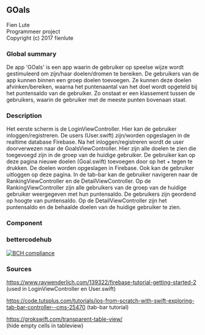 ## GOals 
Fien Lute  
Programmeer project   
Copyright (c) 2017 fienlute


### Global summary 
De app 'GOals' is een app waarin de gebruiker op speelse wijze wordt gestimuleerd om zijn/haar doelen/dromen te bereiken. De gebruikers van de app kunnen binnen een groep doelen toevoegen. Ze kunnen deze doelen afvinken/bereiken, waarna het puntenaantal van het doel wordt opgeteld bij het puntensaldo van de gebruiker. Zo onstaat er een klassement tussen de gebruikers, waarin de gebruiker met de meeste punten bovenaan staat. 

### Description
Het eerste scherm is de LoginViewController. Hier kan de gebruiker inloggen/registreren. De users (User.swift) zijn/worden opgeslagen in de realtime database Firebase. Na het inloggen/registreren wordt de user doorverwezen naar de GoalsViewController. Hier zijn alle doelen te zien die toegevoegd zijn in de groep van de huidige gebruiker. De gebruiker kan op deze pagina nieuwe doelen (Goal.swift) toevoegen door op het + tegen te drukken. De doelen worden opgeslagen in Firebase. Ook kan de gebruiker uitloggen op deze pagina. In de tab-bar kan de gebruiker navigeren naar de RankingViewController en de DetailViewController. Op de RankingViewController zijn alle gebruikers van de groep van de huidige gebruiker weergegeven met hun puntensaldo. De gebruikers zijn geordend op hoogte van puntensaldo. Op de DetailViewController zijn het puntensaldo en de behaalde doelen van de huidige gebruiker te zien. 

### Component



### bettercodehub
[![BCH compliance](https://bettercodehub.com/edge/badge/fienlute/programmeerproject)](https://bettercodehub.com)

### Sources 
https://www.raywenderlich.com/139322/firebase-tutorial-getting-started-2   
    (used in LoginViewController en User.swift)  

https://code.tutsplus.com/tutorials/ios-from-scratch-with-swift-exploring-tab-bar-controller--cms-25470     (tab-bar tutorial)  

https://grokswift.com/transparent-table-view/   
    (hide empty cells in tableview)  





